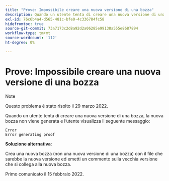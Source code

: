 ```yaml
---
title: "Prove: Impossibile creare una nuova versione di una bozza"
description: Quando un utente tenta di creare una nuova versione di una bozza, la nuova bozza non viene generata e l’utente visualizza un messaggio di errore.
exl-id: 76c6b4a4-d565-481c-bfe0-4c336784fc58
hidefromtoc: true
source-git-commit: 73a7173c2d8a92d2a06285e99138a555e8687894
workflow-type: tm+mt
source-wordcount: '112'
ht-degree: 0%

---
```


# Prove: Impossibile creare una nuova versione di una bozza

>[!NOTE]
>
>Questo problema è stato risolto il 29 marzo 2022.

Quando un utente tenta di creare una nuova versione di una bozza, la nuova bozza non viene generata e l’utente visualizza il seguente messaggio:

```
Error
Error generating proof
```

**Soluzione alternativa**:

Crea una nuova bozza (non una nuova versione di una bozza) con il file che sarebbe la nuova versione ed emetti un commento sulla vecchia versione che si collega alla nuova bozza.

Primo comunicato il 15 febbraio 2022.

